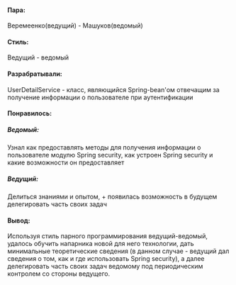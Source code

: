 #### Пара:
Веремеенко(ведущий) - Машуков(ведомый)
#### Стиль: 
Ведущий - ведомый
#### Разрабратывали:
UserDetailService - класс, являющийся Spring-bean'ом отвечащим за получение информации о пользователе при аутентификации
#### Понравилось: 
##### Ведомый: 
Узнал как предоставлять методы для получения информации о пользователе модулю Spring security, как устроен Spring security и какие возможности он предоставляет
##### Ведущий: 
Делиться знаниями и опытом, + появилась возможность в будущем делегировать часть своих задач
#### Вывод: 
Используя стиль парного программирования ведущий-ведомый, удалось обучить напарника новой для него технологии, 
дать минимальные теоретические сведения (в данном случае - ведущий дал сведения о том, как и где использовать Spring security), 
а далее делегировать часть своих задач ведомому под периодическим контролем со стороны ведущего.
